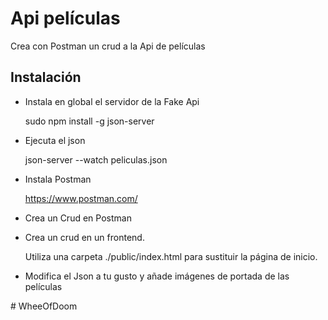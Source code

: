 # Api películas

Crea con Postman un crud a la Api de películas

## Instalación

- Instala en global el servidor de la Fake Api

    sudo npm install -g json-server

- Ejecuta el json

    json-server --watch peliculas.json

- Instala Postman

    https://www.postman.com/

- Crea un Crud en Postman

- Crea un crud en un frontend.

    Utiliza una carpeta ./public/index.html para sustituir la página de inicio.

- Modifica el Json a tu gusto y añade imágenes de portada de las películas

#   W h e e O f D o o m  
 